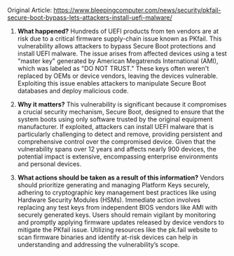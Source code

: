 Original Article: https://www.bleepingcomputer.com/news/security/pkfail-secure-boot-bypass-lets-attackers-install-uefi-malware/

1. **What happened?**
Hundreds of UEFI products from ten vendors are at risk due to a critical firmware supply-chain issue known as PKfail. This vulnerability allows attackers to bypass Secure Boot protections and install UEFI malware. The issue arises from affected devices using a test "master key" generated by American Megatrends International (AMI), which was labeled as "DO NOT TRUST." These keys often weren't replaced by OEMs or device vendors, leaving the devices vulnerable. Exploiting this issue enables attackers to manipulate Secure Boot databases and deploy malicious code.

2. **Why it matters?**
This vulnerability is significant because it compromises a crucial security mechanism, Secure Boot, designed to ensure that the system boots using only software trusted by the original equipment manufacturer. If exploited, attackers can install UEFI malware that is particularly challenging to detect and remove, providing persistent and comprehensive control over the compromised device. Given that the vulnerability spans over 12 years and affects nearly 900 devices, the potential impact is extensive, encompassing enterprise environments and personal devices.

3. **What actions should be taken as a result of this information?**
Vendors should prioritize generating and managing Platform Keys securely, adhering to cryptographic key management best practices like using Hardware Security Modules (HSMs). Immediate action involves replacing any test keys from independent BIOS vendors like AMI with securely generated keys. Users should remain vigilant by monitoring and promptly applying firmware updates released by device vendors to mitigate the PKfail issue. Utilizing resources like the pk.fail website to scan firmware binaries and identify at-risk devices can help in understanding and addressing the vulnerability’s scope.